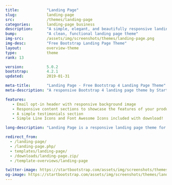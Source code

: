 ```yaml
---
title:            "Landing Page"
slug:             landing-page
src:              /themes/landing-page
categories:       landing-page business
description:      "A simple, elegant, and beautifully responsive landing page theme for Bootstrap 4 websites"
bump:             "A clean, functional landing page theme"
img-src:          /assets/img/screenshots/themes/landing-page.png
img-desc:         "Free Bootstrap Landing Page Theme"
layout:           overview-theme
type:             theme
rank: 13

version:          5.0.2
bootstrap:        4.2.1
updated:          2019-01-31

meta-title:       "Landing Page - Free Bootstrap 4 Landing Page Theme"
meta-description: "A responsive Bootstrap 4 landing page theme by Start Bootstrap. All Start Bootstrap templates are free to download and open source."

features:
   - Email opt-in header with responsive background image
   - Responsive content sections to showcase the features of your product or service
   - A simple testimonials section
   - Simple Line Icons and Font Awesome Icons included with download!

long-description: "Landing Page is a responsive landing page theme for Bootstrap 4."

redirect_from:
  - /landing-page/
  - /landing-page.php/
  - templates/landing-page/
  - /downloads/landing-page.zip/
  - /template-overviews/landing-page

twitter-image: https://startbootstrap.com/assets/img/screenshots/themes/twitter/landing-page.png
og-image: https://startbootstrap.com/assets/img/screenshots/themes/landing-page.png
---
```

